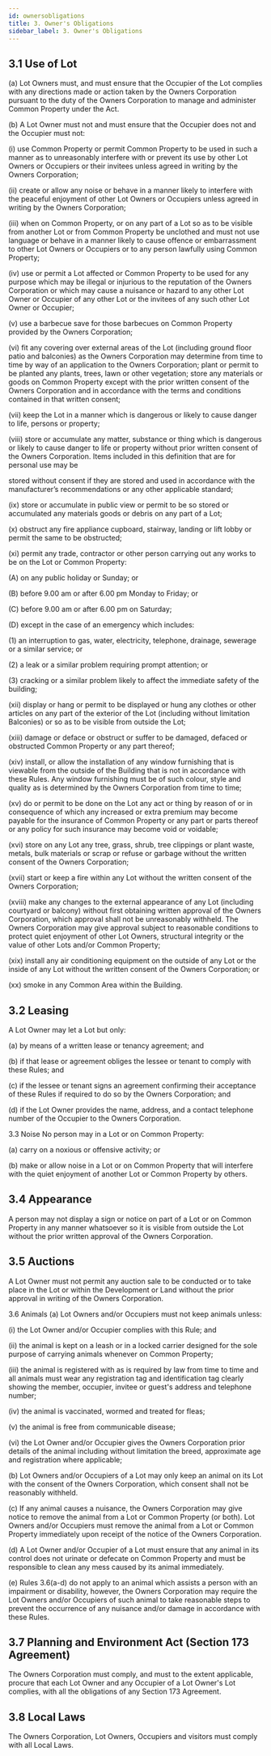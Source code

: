 ```yaml
---
id: ownersobligations
title: 3. Owner's Obligations
sidebar_label: 3. Owner's Obligations
---
```


## 3.1	Use of Lot

(a)	Lot Owners must, and must ensure that the Occupier of the Lot complies with any directions made or action taken by the Owners Corporation pursuant to the duty of the Owners Corporation to manage and administer Common Property under the Act.

(b)	A Lot Owner must not and must ensure that the Occupier does not and the Occupier must not:

(i)	use Common Property or permit Common Property to be used in such a manner as to unreasonably interfere with or prevent its use by other Lot Owners or Occupiers or their invitees unless agreed in writing by the Owners Corporation;

(ii)	create or allow any noise or behave in a manner likely to interfere with the peaceful enjoyment of other Lot Owners or Occupiers unless agreed in writing by the Owners Corporation;

(iii)	when on Common Property, or on any part of a Lot so as to be visible from another Lot or from Common Property be unclothed and must not use language or behave in a manner likely to cause offence or embarrassment to other Lot Owners or Occupiers or to any person lawfully using Common Property;

(iv)	use or permit a Lot affected or Common Property to be used for any purpose which may be illegal or injurious to the reputation of the Owners Corporation or which may cause a nuisance or hazard to any other Lot Owner or Occupier of any other Lot or the invitees of any such other Lot Owner or Occupier;

(v)	use a barbecue save for those barbecues on Common Property provided by the Owners Corporation;

(vi)	fit any covering over external areas of the Lot (including ground floor patio and balconies) as the Owners Corporation may determine from time to time by way of an application to the Owners Corporation; plant or permit to be planted any plants, trees, lawn or other vegetation; store any materials or goods on Common Property except with the prior written consent of the Owners Corporation and in accordance with the terms and conditions contained in that written consent;

(vii)	keep the Lot in a manner which is dangerous or likely to cause danger to life, persons or property;

(viii)	store or accumulate any matter, substance or thing which is dangerous or likely to cause danger to life or property without prior written consent of the Owners Corporation. Items included in this definition that are for personal use may be
 
stored without consent if they are stored and used in accordance with the manufacturer’s recommendations or any other applicable standard;

(ix)	store or accumulate in public view or permit to be so stored or accumulated any materials goods or debris on any part of a Lot;

(x)	obstruct any fire appliance cupboard, stairway, landing or lift lobby or permit the same to be obstructed;

(xi)	permit any trade, contractor or other person carrying out any works to be on the Lot or Common Property:

(A)	on any public holiday or Sunday; or

(B)	before 9.00 am or after 6.00 pm Monday to Friday; or

(C)	before 9.00 am or after 6.00 pm on Saturday;

(D)	except in the case of an emergency which includes:

(1)	an interruption to gas, water, electricity, telephone, drainage, sewerage or a similar service; or

(2)	a leak or a similar problem requiring prompt attention; or

(3)	cracking or a similar problem likely to affect the immediate safety of the building;

(xii)	display or hang or permit to be displayed or hung any clothes or other articles on any part of the exterior of the Lot (including without limitation Balconies) or so as to be visible from outside the Lot;

(xiii)	damage or deface or obstruct or suffer to be damaged, defaced or obstructed Common Property or any part thereof;

(xiv)	install, or allow the installation of any window furnishing that is viewable from the outside of the Building that is not in accordance with these Rules. Any window furnishing must be of such colour, style and quality as is determined by the Owners Corporation from time to time;

(xv)	do or permit to be done on the Lot any act or thing by reason of or in consequence of which any increased or extra premium may become payable for the insurance of Common Property or any part or parts thereof or any policy for such insurance may become void or voidable;

(xvi)	store on any Lot any tree, grass, shrub, tree clippings or plant waste, metals, bulk materials or scrap or refuse or garbage without the written consent of the Owners Corporation;

(xvii)	start or keep a fire within any Lot without the written consent of the Owners Corporation;

(xviii)	make any changes to the external appearance of any Lot (including courtyard or balcony) without first obtaining written approval of the Owners Corporation, which approval shall not be unreasonably withheld. The Owners Corporation may give approval subject to reasonable conditions to protect quiet enjoyment of other Lot Owners, structural integrity or the value of other Lots and/or Common Property;

(xix)	install any air conditioning equipment on the outside of any Lot or the inside of any Lot without the written consent of the Owners Corporation; or

(xx)	smoke in any Common Area within the Building.
 
## 3.2	Leasing
A Lot Owner may let a Lot but only:

(a)	by means of a written lease or tenancy agreement; and

(b)	if that lease or agreement obliges the lessee or tenant to comply with these Rules; and

(c)	if the lessee or tenant signs an agreement confirming their acceptance of these Rules if required to do so by the Owners Corporation; and

(d)	if the Lot Owner provides the name, address, and a contact telephone number of the Occupier to the Owners Corporation.

3.3	Noise
No person may in a Lot or on Common Property:

(a)	carry on a noxious or offensive activity; or

(b)	make or allow noise in a Lot or on Common Property that will interfere with the quiet enjoyment of another Lot or Common Property by others.

## 3.4	Appearance
A person may not display a sign or notice on part of a Lot or on Common Property in any manner whatsoever so it is visible from outside the Lot without the prior written approval of the Owners Corporation.

## 3.5	Auctions
A Lot Owner must not permit any auction sale to be conducted or to take place in the Lot or within the Development or Land without the prior approval in writing of the Owners Corporation.

3.6	Animals
(a)	Lot Owners and/or Occupiers must not keep animals unless:

(i)	the Lot Owner and/or Occupier complies with this Rule; and

(ii)	the animal is kept on a leash or in a locked carrier designed for the sole purpose of carrying animals whenever on Common Property;

(iii)	the animal is registered with as is required by law from time to time and all animals must wear any registration tag and identification tag clearly showing the member, occupier, invitee or guest's address and telephone number;

(iv)	the animal is vaccinated, wormed and treated for fleas;

(v)	the animal is free from communicable disease;

(vi)	the Lot Owner and/or Occupier gives the Owners Corporation prior details of the animal including without limitation the breed, approximate age and registration where applicable;

(b)	Lot Owners and/or Occupiers of a Lot may only keep an animal on its Lot with the consent of the Owners Corporation, which consent shall not be reasonably withheld.

(c)	If any animal causes a nuisance, the Owners Corporation may give notice to remove the animal from a Lot or Common Property (or both). Lot Owners and/or Occupiers must remove the animal from a Lot or Common Property immediately upon receipt of the notice of the Owners Corporation.
 
(d)	A Lot Owner and/or Occupier of a Lot must ensure that any animal in its control does not urinate or defecate on Common Property and must be responsible to clean any mess caused by its animal immediately.

(e)	Rules 3.6(a-d) do not apply to an animal which assists a person with an impairment or disability, however, the Owners Corporation may require the Lot Owners and/or Occupiers of such animal to take reasonable steps to prevent the occurrence of any nuisance and/or damage in accordance with these Rules.

## 3.7	Planning and Environment Act (Section 173 Agreement)
The Owners Corporation must comply, and must to the extent applicable, procure that each Lot Owner and any Occupier of a Lot Owner's Lot complies, with all the obligations of any Section 173 Agreement.

## 3.8	Local Laws
The Owners Corporation, Lot Owners, Occupiers and visitors must comply with all Local Laws.
